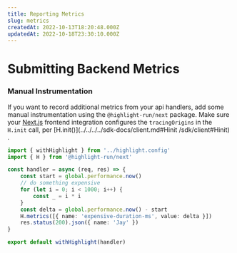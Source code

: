 ```yaml
---
title: Reporting Metrics
slug: metrics
createdAt: 2022-10-13T18:20:48.000Z
updatedAt: 2022-10-18T23:30:10.000Z
---
```


# Submitting Backend Metrics

### Manual Instrumentation

If you want to record additional metrics from your api handlers, add some manual instrumentation using the `@highlight-run/next` package. Make sure your [Next.js](../../client-sdk/nextjs.md) frontend integration configures the `tracingOrigins` in the `H.init` call, per [H.init()](../../../../sdk-docs/client.md#Hinit /sdk/client#Hinit) .

```typescript
import { withHighlight } from '../highlight.config'
import { H } from '@highlight-run/next'

const handler = async (req, res) => {
	const start = global.performance.now()
	// do something expensive
	for (let i = 0; i < 1000; i++) {
		const _ = i * i
	}
	const delta = global.performance.now() - start
	H.metrics([{ name: 'expensive-duration-ms', value: delta }])
	res.status(200).json({ name: 'Jay' })
}

export default withHighlight(handler)
```

